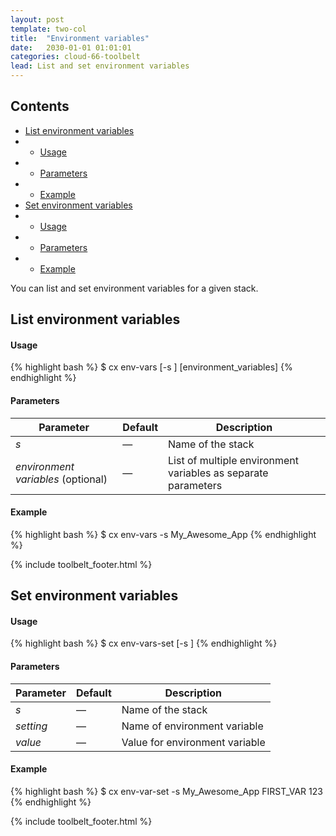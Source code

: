 ```yaml
---
layout: post
template: two-col
title:  "Environment variables"
date:   2030-01-01 01:01:01
categories: cloud-66-toolbelt
lead: List and set environment variables
---
```


<h2>Contents</h2>
<ul class="page-toc">
	<li><a href="#list">List environment variables</a></li>
	        <li>
                <ul>
                <li><a href="#usage">Usage</a></li>
                </ul>
            </li>
            <li>
                <ul>
                <li><a href="#params">Parameters</a></li>
                </ul>
            </li>
            <li>
                <ul>
                <li><a href="#example">Example</a></li>
                </ul>
            </li>
	<li><a href="#set">Set environment variables</a></li>
	        <li>
                <ul>
                <li><a href="#usage">Usage</a></li>
                </ul>
            </li>
            <li>
                <ul>
                <li><a href="#params">Parameters</a></li>
                </ul>
            </li>
            <li>
                <ul>
                <li><a href="#example">Example</a></li>
                </ul>
            </li>
</ul>
You can list and set environment variables for a given stack.

<h2 id="list">List environment variables</h2>
<h4 id="usage">Usage</h4>
{% highlight bash %}
$ cx env-vars [-s <stack>] [environment_variables]
{% endhighlight %}

<h4 id="params">Parameters</h4>

<table class='table table-bordered table-striped table-small'>
    <thead>
        <tr>
            <th align="center">Parameter</th>
            <th align="center">Default</th>
            <th align="center">Description</th>
        </tr>
    </thead>
    <tbody>
        <tr>
            <td><i>s</i></td>
            <td>&mdash;</td>
            <td>Name of the stack</td>
        </tr>
        <tr>
            <td><i>environment variables</i> (optional)</td>
            <td>&mdash;</td>
            <td>List of multiple environment variables as separate parameters</td>
        </tr>
    </tbody>
</table>

<h4 id="example">Example</h4>

{% highlight bash %}
$ cx env-vars -s My_Awesome_App
{% endhighlight %}

{% include toolbelt_footer.html %}

<h2 id="set">Set environment variables</h2>
<h4 id="usage">Usage</h4>
{% highlight bash %}
$ cx env-vars-set [-s <stack>] <setting> <value>
{% endhighlight %}

<h4 id="params">Parameters</h4>

<table class='table table-bordered table-striped table-small'>
    <thead>
        <tr>
            <th align="center">Parameter</th>
            <th align="center">Default</th>
            <th align="center">Description</th>
        </tr>
    </thead>
    <tbody>
        <tr>
            <td><i>s</i></td>
            <td>&mdash;</td>
            <td>Name of the stack</td>
        </tr>
        <tr>
            <td><i>setting</i></td>
            <td>&mdash;</td>
            <td>Name of environment variable</td>
        </tr>
        <tr>
            <td><i>value</i></td>
            <td>&mdash;</td>
            <td>Value for environment variable</td>
        </tr>
    </tbody>
</table>

<h4 id="example">Example</h4>

{% highlight bash %}
$ cx env-var-set -s My_Awesome_App FIRST_VAR 123
{% endhighlight %}

{% include toolbelt_footer.html %}